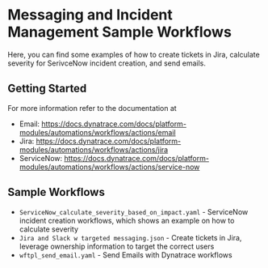 
# Messaging and Incident Management Sample Workflows

Here, you can find some examples of how to create tickets in Jira, calculate severity for SerivceNow incident creation, and send emails.

## Getting Started 

For more information refer to the documentation at
* Email: https://docs.dynatrace.com/docs/platform-modules/automations/workflows/actions/email
* Jira: https://docs.dynatrace.com/docs/platform-modules/automations/workflows/actions/jira
* ServiceNow: https://docs.dynatrace.com/docs/platform-modules/automations/workflows/actions/service-now

## Sample Workflows 
* `ServiceNow_calculate_severity_based_on_impact.yaml` - ServiceNow incident creation workflows, which shows an example on how to calculate severity
* `Jira and Slack w targeted messaging.json` - Create tickets in Jira, leverage ownership information to target the correct users 
* `wftpl_send_email.yaml` - Send Emails with Dynatrace workflows

